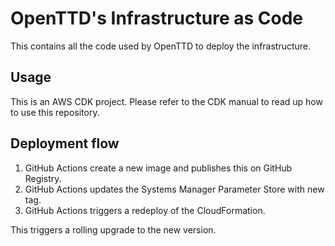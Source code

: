 # OpenTTD's Infrastructure as Code

This contains all the code used by OpenTTD to deploy the infrastructure.

## Usage

This is an AWS CDK project. Please refer to the CDK manual to read up how to
use this repository.

## Deployment flow

1) GitHub Actions create a new image and publishes this on GitHub Registry.
2) GitHub Actions updates the Systems Manager Parameter Store with new tag.
3) GitHub Actions triggers a redeploy of the CloudFormation.

This triggers a rolling upgrade to the new version.
